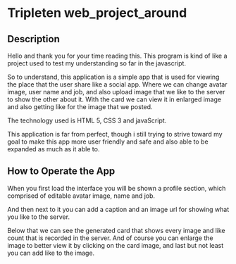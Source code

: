 # Tripleten web_project_around

## Description

Hello and thank you for your time reading this. This program is kind of like a project used to test my understanding so far in the javascript.

So to understand, this application is a simple app that is used for viewing the place that the user share like a social app. Where we can change avatar image, user name and job, and also upload image that we like to the server to show the other about it. With the card we can view it in enlarged image and also getting like for the image that we posted.

The technology used is HTML 5, CSS 3 and javaScript.

This application is far from perfect, though i still trying to strive toward my goal to make this app more user friendly and safe and also able to be expanded as much as it able to.

## How to Operate the App

When you first load the interface you will be shown a profile section, which comprised of editable avatar image, name and job.

And then next to it you can add a caption and an image url for showing what you like to the server.

Below that we can see the generated card that shows every image and like count that is recorded in the server. And of course you can enlarge the image to better view it by clicking on the card image, and last but not least you can add like to the image.